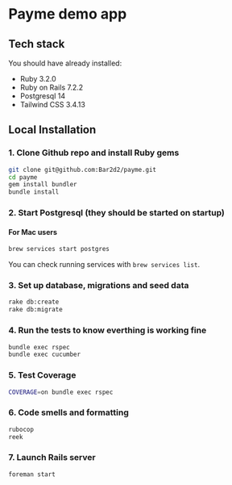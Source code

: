 # Payme demo app

## Tech stack

You should have already installed:

- Ruby 3.2.0
- Ruby on Rails 7.2.2
- Postgresql 14
- Tailwind CSS 3.4.13

## Local Installation

### 1. Clone Github repo and install Ruby gems

```sh
git clone git@github.com:Bar2d2/payme.git
cd payme
gem install bundler
bundle install
```

### 2. Start Postgresql (they should be started on startup)

#### For Mac users

```sh
brew services start postgres
```

You can check running services with `brew services list`.

### 3. Set up database, migrations and seed data

```sh
rake db:create
rake db:migrate
```

### 4. Run the tests to know everthing is working fine

```sh
bundle exec rspec
bundle exec cucumber
```

### 5. Test Coverage

```sh
COVERAGE=on bundle exec rspec
```

### 6. Code smells and formatting

```sh
rubocop
reek
```
### 7. Launch Rails server

```sh
foreman start
```